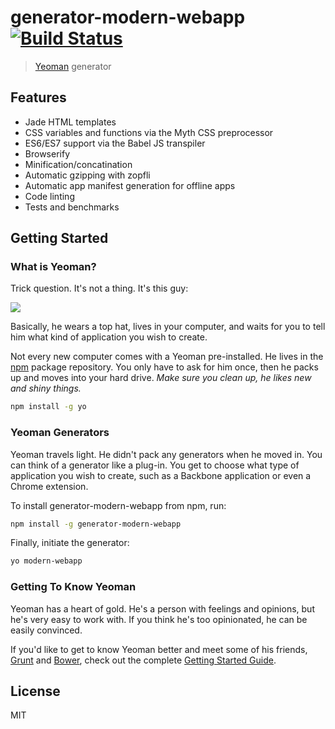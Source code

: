 # generator-modern-webapp [![Build Status](https://secure.travis-ci.org/liamcurry/generator-modern-webapp.png?branch=master)](https://travis-ci.org/liamcurry/generator-modern-webapp)

> [Yeoman](http://yeoman.io) generator

## Features

- Jade HTML templates
- CSS variables and functions via the Myth CSS preprocessor
- ES6/ES7 support via the Babel JS transpiler
- Browserify
- Minification/concatination
- Automatic gzipping with zopfli
- Automatic app manifest generation for offline apps
- Code linting
- Tests and benchmarks

## Getting Started

### What is Yeoman?

Trick question. It's not a thing. It's this guy:

![](http://i.imgur.com/JHaAlBJ.png)

Basically, he wears a top hat, lives in your computer, and waits for you to tell him what kind of application you wish to create.

Not every new computer comes with a Yeoman pre-installed. He lives in the [npm](https://npmjs.org) package repository. You only have to ask for him once, then he packs up and moves into your hard drive. *Make sure you clean up, he likes new and shiny things.*

```bash
npm install -g yo
```

### Yeoman Generators

Yeoman travels light. He didn't pack any generators when he moved in. You can think of a generator like a plug-in. You get to choose what type of application you wish to create, such as a Backbone application or even a Chrome extension.

To install generator-modern-webapp from npm, run:

```bash
npm install -g generator-modern-webapp
```

Finally, initiate the generator:

```bash
yo modern-webapp
```

### Getting To Know Yeoman

Yeoman has a heart of gold. He's a person with feelings and opinions, but he's very easy to work with. If you think he's too opinionated, he can be easily convinced.

If you'd like to get to know Yeoman better and meet some of his friends, [Grunt](http://gruntjs.com) and [Bower](http://bower.io), check out the complete [Getting Started Guide](https://github.com/yeoman/yeoman/wiki/Getting-Started).


## License

MIT
